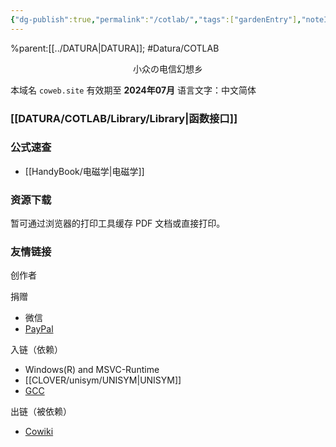 ```yaml
---
{"dg-publish":true,"permalink":"/cotlab/","tags":["gardenEntry"],"noteIcon":""}
---
```


%parent:[[../DATURA\|DATURA]]; #Datura/COTLAB 

<center>小众の电信幻想乡</center>

本域名 `coweb.site` 有效期至 **2024年07月**
语言文字：中文简体

### [[DATURA/COTLAB/Library/Library\|函数接口]]

### 公式速查
- [[HandyBook/电磁学\|电磁学]]

### 资源下载

暂可通过浏览器的打印工具缓存 PDF 文档或直接打印。

### 友情链接
创作者


捐赠
- 微信
- [PayPal](https://paypal.me/dosconio?country.x=C2&locale.x=zh_XC)

入链（依赖）
- Windows(R) and MSVC-Runtime
- [[CLOVER/unisym/UNISYM\|UNISYM]]
- [GCC](https://gcc.gnu.org/)

出链（被依赖）
- [Cowiki](https://coweb.site)
